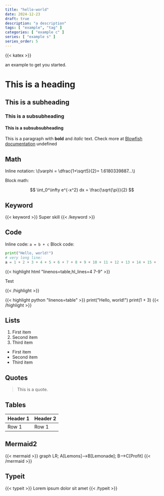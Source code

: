 ```yaml
---
title: "hello-world"
date: 2024-12-23
draft: true
description: "a description"
tags: [ "example", "tag" ]
categories: [ "example c" ]
series: [ "example s" ]
series_order: 5
---
```

{{< katex >}}

an example to get you started.

# This is a heading

## This is a subheading

### This is a subsubheading

#### This is a subsubsubheading

This is a paragraph with **bold** and *italic* text.
Check more at [Blowfish documentation](https://blowfish.page/)
undefined

## Math

Inline notation: \\(\varphi = \dfrac{1+\sqrt5}{2}= 1.6180339887…\\)

Block math:

$$
\int_0^\infty e^{-x^2} dx = \frac{\sqrt{\pi}}{2}
$$

## Keyword
{{< keyword >}} Super skill {{< /keyword >}}

## Code

Inline code: `a = b + c`
Block code:

```python
print("Hello, world!")
# very long line:
a = 1 + 2 + 3 + 4 + 5 + 6 + 7 + 8 + 9 + 10 + 11 + 12 + 13 + 14 + 15 + 16 + 17 + 18 + 19 + 20 + 21
```

{{< highlight html "linenos=table,hl_lines=4 7-9" >}}

<!DOCTYPE html>
<html lang="en">
<head>
  <meta charset="utf-8">
  <title>Example HTML5 Document</title>
</head>
<body>
  <p>Test</p>
</body>
</html>
{{< /highlight >}}

{{< highlight python "linenos=table" >}}
print("Hello, world!")
print(1 + 3)
{{< /highlight >}}

## Lists

1. First item
2. Second item
3. Third item

- First item
- Second item
- Third item

## Quotes

> This is a quote.

## Tables

| Header 1 | Header 2 |
|----------|----------|
| Row 1    | Row 1    |

## Mermaid2

{{< mermaid >}}
graph LR;
A[Lemons]-->B[Lemonade];
B-->C[Profit]
{{< /mermaid >}}

## Typeit

{{< typeit >}}
Lorem ipsum dolor sit amet 
{{< /typeit >}}